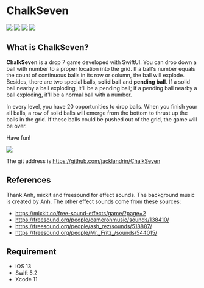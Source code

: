 # ChalkSeven
![](http://www.jacklandrin.com/wp-content/uploads/2020/04/chalk7_180.png)
![](https://img.shields.io/badge/UI-SwiftUI-blue) ![](https://img.shields.io/badge/platform-iOS-lightgrey) ![](https://img.shields.io/badge/license-MIT-brightgreen)
## What is ChalkSeven?
**ChalkSeven** is a drop 7 game developed with SwiftUI. You can drop down a ball with number to a proper location into the grid. If a ball's number equals the count of continuous balls in its row or column, the ball will explode. Besides, there are two special balls, **solid ball** and **pending ball**. If a solid ball nearby a ball exploding, it'll be a pending ball; if a pending ball nearby a ball exploding, it'll be a normal ball with a number.

In every level, you have 20 opportunities to drop balls. When you finish your all balls, a row of solid balls will emerge from the bottom to thrust up the balls in the grid. If these balls could be pushed out of the grid, the game will be over.

Have fun!

![](http://www.jacklandrin.com/wp-content/uploads/2020/04/chalkball_demo-1.png)

The git address is <https://github.com/jacklandrin/ChalkSeven>
## References
Thank Anh, mixkit and freesound for effect sounds. The background music is created by Anh. The other effect sounds come from these sources:
* https://mixkit.co/free-sound-effects/game/?page=2 
* https://freesound.org/people/cameronmusic/sounds/138410/
* https://freesound.org/people/ash_rez/sounds/518887/
* https://freesound.org/people/Mr._Fritz_/sounds/544015/

## Requirement
* iOS 13
* Swift 5.2
* Xcode 11